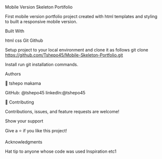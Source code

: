 Mobile Version Skeleton Portifolio
<!--  -->
First mobile version portfolio project created with html templates and styling to built a responsive mobile version.

Built With
<!--  -->
html
css
Git 
Github

Setup
project to your local environment and clone it as follows git clone https://github.com/Tshepo45/Mobile-Skeleton-Portfolio.git

Install
run git installation commands.
<!--  -->
Authors
<!--  -->
👤 tshepo makama

GitHub: @tshepo45
linkedln:@tshepo45

🤝 Contributing
<!--  -->
Contributions, issues, and feature requests are welcome!

Show your support
<!--  -->
Give a ⭐️ if you like this project!

Acknowledgments
<!--  -->
Hat tip to anyone whose code was used Inspiration etc1





